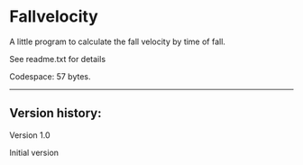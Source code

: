 # Fallvelocity
A little program to calculate the fall velocity by time of fall. 

See readme.txt for details

Codespace: 57 bytes.

-----------

Version history:
----------------

Version 1.0

Initial version
